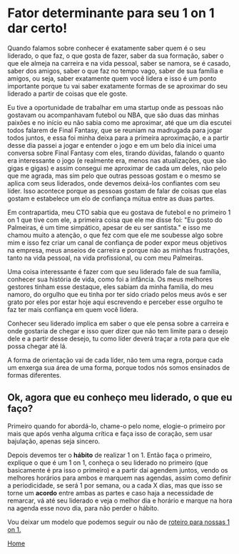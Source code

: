 # Fator determinante para seu 1 on 1 dar certo!

Quando falamos sobre conhecer é exatamente saber quem é o seu liderado, o que faz, o que gosta de fazer, saber da sua formação, saber o que ele almeja na carreira e na vida pessoal, saber se namora, se é casado, saber dos amigos, saber o que faz no tempo vago, saber de sua família e amigos, ou seja, saber exatamente quem você lidera e isso é um ponto importante porque tu vai saber exatamente formas de se aproximar do seu liderado a partir de coisas que ele goste.

Eu tive a oportunidade de trabalhar em uma startup onde as pessoas não gostavam ou acompanhavam futebol ou NBA, que são duas das minhas paixões e no início eu não sabia como me aproximar, até que um dia escutei todos falarem de Final Fantasy, que se reuniam na madrugada para jogar todos juntos, e essa foi minha deixa para a primeira aproximação, e a partir desse dia passei a jogar e entender o jogo e em um belo dia inicei uma conversa sobre Final Fantasy com eles, tirando dúvidas, falando o quanto era interessante o jogo (e realmente era, menos nas atualizações, que são gigas e gigas) e assim consegui me aproximar de cada um deles, não pelo que me agrada, mas sim pelo que outras pessoas gostam e o mesmo se aplica com seus liderados, onde devemos deixá-los confiantes com seu líder. Isso acontece porque as pessoas gostam de falar de coisas que elas gostam e estabelece um elo de confiança mútua entre as duas partes.

Em contrapartida, meu CTO sabia que eu gostava de futebol e no primeiro 1 on 1 que tive com ele, a primeira coisa que ele me disse foi: "Eu gosto do Palmeiras, é um time simpático, apesar de eu ser santista." e isso me chamou muito a atenção, o que fez com que ele me soubesse algo sobre mim e isso fez criar um canal de confiança de poder expor meus objetivos na empresa, meus anseios de carreira e porque não as minhas frustrações, tanto na vida pessoal, na vida profissional, ou com meu Palmeiras.

Uma coisa interessante é fazer com que seu liderado fale de sua família, conhecer sua história de vida, como foi a infância. Os meus melhores gestores tinham esse destaque, eles sabiam da minha familia, do meu namoro, do orgulho que eu tinha por ter sido criado pelos meus avós e ser grato por eles por estar hoje aqui escrevendo e perceber esse orgulho te faz ter mais confiança em quem você lidera.

Conhecer seu liderado implica em saber o que ele pensa sobre a carreira e onde gostaria de chegar e isso quer dizer que não tem limite para o desejo dele e a partir desse desejo, tu como líder deverá traçar a rota para que ele possa chegar até lá.

A forma de orientação vai de cada líder, não tem uma regra, porque cada um enxerga sua área de uma forma, porque todos nós somos ensinados de formas diferentes.

## Ok, agora que eu conheço meu liderado, o que eu faço?

Primeiro quando for abordá-lo, chame-o pelo nome, elogie-o primeiro por mais que após venha alguma crítica e faça isso de coração, sem usar bajulação, apenas seja sincero.

Depois devemos ter o **hábito** de realizar 1 on 1. Então faça o primeiro, explique o que é um 1 on 1, conheça o seu liderado no primeiro (que basicamente é pra isso o primeiro) e a partir daí agendem juntos, vendo os melhores horários para ambos e marquem nas agendas, assim como definir a periodicidade, se será 1 por semana, ou a cada X dias, mas que isso se torne um **acordo** entre ambas as partes e caso haja a necessidade de remarcar, vá até seu liderado e veja o melhor dia e horário e marque na hora na agenda esse novo dia, para não perder o hábito.

Vou deixar um modelo que podemos seguir ou não de [roteiro para nossas 1 on 1.](https://github.com/thiagomarquessp/1-on-1-melhorando-qas/blob/master/roteiro-base.md)

[Home](https://github.com/thiagomarquessp/1-on-1-melhorando-qas)
